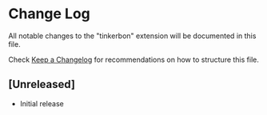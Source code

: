 # Change Log

All notable changes to the "tinkerbon" extension will be documented in this file.

Check [Keep a Changelog](http://keepachangelog.com/) for recommendations on how to structure this file.

## [Unreleased]

- Initial release